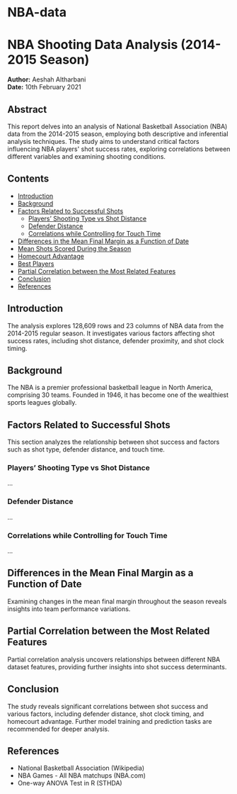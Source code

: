 # NBA-data
# NBA Shooting Data Analysis (2014-2015 Season)

**Author:** Aeshah Altharbani  
**Date:** 10th February 2021

## Abstract
This report delves into an analysis of National Basketball Association (NBA) data from the 2014-2015 season, employing both descriptive and inferential analysis techniques. The study aims to understand critical factors influencing NBA players' shot success rates, exploring correlations between different variables and examining shooting conditions.

## Contents
- [Introduction](#introduction)
- [Background](#background)
- [Factors Related to Successful Shots](#factors-related-to-successful-shots)
  - [Players’ Shooting Type vs Shot Distance](#players-shooting-type-vs-shot-distance)
  - [Defender Distance](#defender-distance)
  - [Correlations while Controlling for Touch Time](#correlations-while-controlling-for-touch-time)
- [Differences in the Mean Final Margin as a Function of Date](#differences-in-the-mean-final-margin-as-a-function-of-date)
- [Mean Shots Scored During the Season](#mean-shots-scored-during-the-season)
- [Homecourt Advantage](#homecourt-advantage)
- [Best Players](#best-players)
- [Partial Correlation between the Most Related Features](#partial-correlation-between-the-most-related-features)
- [Conclusion](#conclusion)
- [References](#references)

## Introduction
The analysis explores 128,609 rows and 23 columns of NBA data from the 2014-2015 regular season. It investigates various factors affecting shot success rates, including shot distance, defender proximity, and shot clock timing.

## Background
The NBA is a premier professional basketball league in North America, comprising 30 teams. Founded in 1946, it has become one of the wealthiest sports leagues globally.

## Factors Related to Successful Shots
This section analyzes the relationship between shot success and factors such as shot type, defender distance, and touch time.

### Players’ Shooting Type vs Shot Distance
...

### Defender Distance
...

### Correlations while Controlling for Touch Time
...

## Differences in the Mean Final Margin as a Function of Date
Examining changes in the mean final margin throughout the season reveals insights into team performance variations.

## Partial Correlation between the Most Related Features
Partial correlation analysis uncovers relationships between different NBA dataset features, providing further insights into shot success determinants.

## Conclusion
The study reveals significant correlations between shot success and various factors, including defender distance, shot clock timing, and homecourt advantage. Further model training and prediction tasks are recommended for deeper analysis.

## References
- National Basketball Association (Wikipedia)
- NBA Games - All NBA matchups (NBA.com)
- One-way ANOVA Test in R (STHDA)
